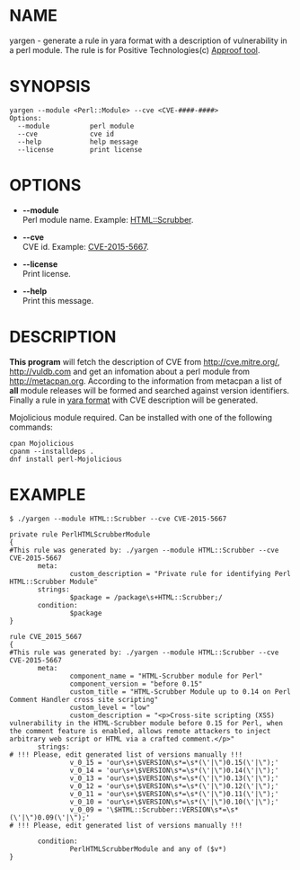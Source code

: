 # NAME

yargen - generate a rule in yara format with a description of vulnerability in a perl module.
The rule is for Positive Technologies(c) [Approof tool](http://approof.ptsecurity.ru/).

# SYNOPSIS

    yargen --module <Perl::Module> --cve <CVE-####-####>
    Options:
      --module          perl module
      --cve             cve id
      --help            help message
      --license         print license

# OPTIONS

- **--module**  
    Perl module name. Example: [HTML::Scrubber](https://metacpan.org/pod/HTML::Scrubber).

- **--cve**  
    CVE id. Example: [CVE-2015-5667](http://cve.mitre.org/cgi-bin/cvename.cgi?name=CVE-2015-5667).

- **--license**  
    Print license.

- **--help**  
    Print this message.

# DESCRIPTION

**This program** will fetch the description of CVE from <http://cve.mitre.org/>,
<http://vuldb.com> and get an infomation about a perl module from
<http://metacpan.org>.
According to the information from metacpan a list of **all** module releases
will be formed and searched against version identifiers.
Finally a rule in [yara format](http://virustotal.github.io/yara/) with CVE description
will be generated.

Mojolicious module required. Can be installed with one of the following commands:

    cpan Mojolicious
    cpanm --installdeps .
    dnf install perl-Mojolicious


# EXAMPLE

    $ ./yargen --module HTML::Scrubber --cve CVE-2015-5667

    private rule PerlHTMLScrubberModule
    {
    #This rule was generated by: ./yargen --module HTML::Scrubber --cve CVE-2015-5667
           meta:
                   custom_description = "Private rule for identifying Perl HTML::Scrubber Module"
           strings:
                   $package = /package\s+HTML::Scrubber;/
           condition:
                   $package
    }

    rule CVE_2015_5667
    {
    #This rule was generated by: ./yargen --module HTML::Scrubber --cve CVE-2015-5667
           meta:
                   component_name = "HTML-Scrubber module for Perl"
                   component_version = "before 0.15"
                   custom_title = "HTML-Scrubber Module up to 0.14 on Perl Comment Handler cross site scripting"
                   custom_level = "low"
                   custom_description = "<p>Cross-site scripting (XSS) vulnerability in the HTML-Scrubber module before 0.15 for Perl, when the comment feature is enabled, allows remote attackers to inject arbitrary web script or HTML via a crafted comment.</p>"
           strings:
    # !!! Please, edit generated list of versions manually !!!
                   v_0_15 = 'our\s+\$VERSION\s*=\s*(\'|\")0.15(\'|\");'
                   v_0_14 = 'our\s+\$VERSION\s*=\s*(\'|\")0.14(\'|\");'
                   v_0_13 = 'our\s+\$VERSION\s*=\s*(\'|\")0.13(\'|\");'
                   v_0_12 = 'our\s+\$VERSION\s*=\s*(\'|\")0.12(\'|\");'
                   v_0_11 = 'our\s+\$VERSION\s*=\s*(\'|\")0.11(\'|\");'
                   v_0_10 = 'our\s+\$VERSION\s*=\s*(\'|\")0.10(\'|\");'
                   v_0_09 = '\$HTML::Scrubber::VERSION\s*=\s*(\'|\")0.09(\'|\");'
    # !!! Please, edit generated list of versions manually !!!

           condition:
                   PerlHTMLScrubberModule and any of ($v*)
    }
